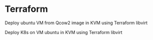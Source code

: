 # Terraform

Deploy ubuntu VM from Qcow2 image in KVM using Terraform libvirt

Deploy K8s on VM ubuntu in KVM using Terraform libvirt

